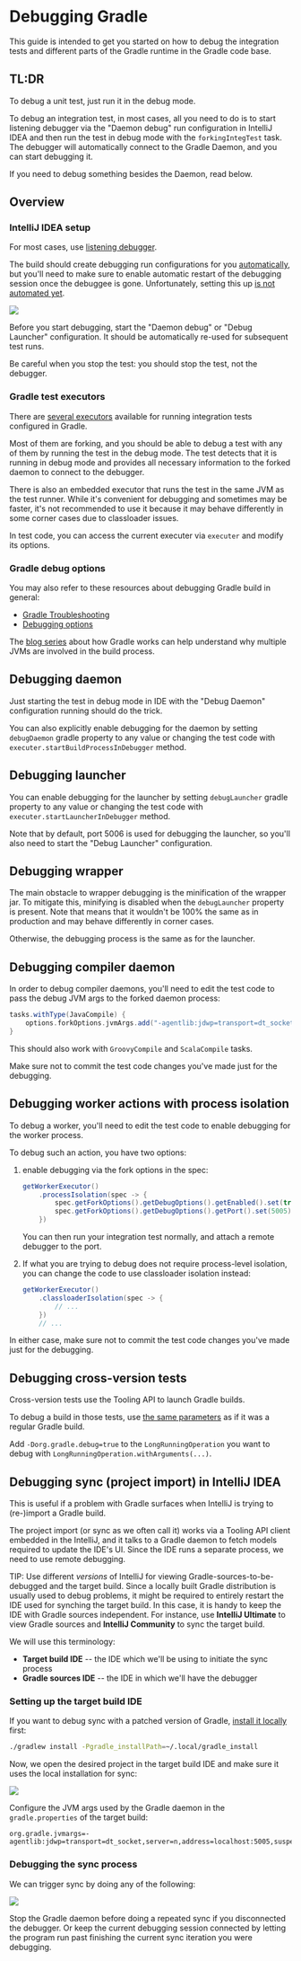 # Debugging Gradle

This guide is intended to get you started on how to debug the integration tests and different parts of the Gradle runtime in the Gradle code base.

## TL:DR

To debug a unit test, just run it in the debug mode.

To debug an integration test, in most cases, all you need to do is to start listening debugger via the "Daemon debug" run configuration in IntelliJ IDEA and then run the test in debug mode with the `forkingIntegTest` task. 
The debugger will automatically connect to the Gradle Daemon, and you can start debugging it.

If you need to debug something besides the Daemon, read below.

## Overview

### IntelliJ IDEA setup

For most cases, use [listening debugger](https://www.jetbrains.com/help/idea/attaching-to-local-process.html#attach-to-remote]).

The build should create debugging run configurations for you [automatically](../build-logic/idea/src/main/kotlin/gradlebuild.ide.gradle.kts#L82), but you'll need to make sure to enable automatic restart of the debugging session once the debuggee is gone.
Unfortunately, setting this up [is not automated yet](https://github.com/JetBrains/gradle-idea-ext-plugin/issues/84).

![](./images/auto-restart-debugger.png)

Before you start debugging, start the "Daemon debug" or "Debug Launcher" configuration. 
It should be automatically re-used for subsequent test runs.

Be careful when you stop the test: you should stop the test, not the debugger.

### Gradle test executors

There are [several executors](../testing/internal-integ-testing/src/main/groovy/org/gradle/integtests/fixtures/executer/GradleContextualExecuter.java) available for running integration tests configured in Gradle.

Most of them are forking, and you should be able to debug a test with any of them by running the test in the debug mode.
The test detects that it is running in debug mode and provides all necessary information to the forked daemon to connect to the debugger.

There is also an embedded executor that runs the test in the same JVM as the test runner.
While it's convenient for debugging and sometimes may be faster, it's not recommended to use it because it may behave differently in some corner cases due to classloader issues.

In test code, you can access the current executer via `executer` and modify its options.

### Gradle debug options

You may also refer to these resources about debugging Gradle build in general:
* [Gradle Troubleshooting](https://docs.gradle.org/current/userguide/troubleshooting.html)
* [Debugging options](https://docs.gradle.org/current/userguide/command_line_interface.html#sec:command_line_debugging) 

The [blog series](https://blog.gradle.org/how-gradle-works-1) about how Gradle works can help understand why multiple JVMs are involved in the build process.

## Debugging daemon

Just starting the test in debug mode in IDE with the "Debug Daemon" configuration running should do the trick.

You can also explicitly enable debugging for the daemon by setting `debugDaemon` gradle property to any value or changing the test code with `executer.startBuildProcessInDebugger` method.

## Debugging launcher

You can enable debugging for the launcher by setting `debugLauncher` gradle property to any value or changing the test code with `executer.startLauncherInDebugger` method.

Note that by default, port 5006 is used for debugging the launcher, so you'll also need to start the "Debug Launcher" configuration.

## Debugging wrapper

The main obstacle to wrapper debugging is the minification of the wrapper jar. 
To mitigate this, minifying is disabled when the `debugLauncher` property is present.
Note that means that it wouldn't be 100% the same as in production and may behave differently in corner cases.

Otherwise, the debugging process is the same as for the launcher.

## Debugging compiler daemon

In order to debug compiler daemons, you'll need to edit the test code to pass the debug JVM args to the forked daemon process:

```groovy
tasks.withType(JavaCompile) {
    options.forkOptions.jvmArgs.add("-agentlib:jdwp=transport=dt_socket,server=n,suspend=y,address=localhost:5006")
}
```

This should also work with `GroovyCompile` and `ScalaCompile` tasks.

Make sure not to commit the test code changes you've made just for the debugging.

## Debugging worker actions with process isolation

To debug a worker, you'll need to edit the test code to enable debugging for the worker process.

To debug such an action, you have two options:

1. enable debugging via the fork options in the spec:

    ```java
    getWorkerExecutor()
        .processIsolation(spec -> {
            spec.getForkOptions().getDebugOptions().getEnabled().set(true);
            spec.getForkOptions().getDebugOptions().getPort().set(5005);
        })
    ```

   You can then run your integration test normally, and attach a remote debugger to the port.

2. If what you are trying to debug does not require process-level isolation, you can change the code to use classloader isolation instead:

    ```java
    getWorkerExecutor()
        .classloaderIsolation(spec -> {
            // ...
        })
        // ...
    ```

In either case, make sure not to commit the test code changes you've made just for the debugging.

## Debugging cross-version tests

Cross-version tests use the Tooling API to launch Gradle builds.

To debug a build in those tests, use [the same parameters](#gradle-debug-options) as if it was a regular Gradle build.

Add `-Dorg.gradle.debug=true` to the `LongRunningOperation` you want to debug with `LongRunningOperation.withArguments(...)`.

## Debugging sync (project import) in IntelliJ IDEA

This is useful if a problem with Gradle surfaces when IntelliJ is trying to (re-)import a Gradle build.

The project import (or sync as we often call it) works via a Tooling API client embedded in the IntelliJ,
and it talks to a Gradle daemon to fetch models required to update the IDE's UI.
Since the IDE runs a separate process, we need to use remote debugging.

TIP: Use different *versions* of IntelliJ for viewing Gradle-sources-to-be-debugged and the target build.
Since a locally built Gradle distribution is usually used to debug problems,
it might be required to entirely restart the IDE used for synching the target build.
In this case, it is handy to keep the IDE with Gradle sources independent.
For instance, use **IntelliJ Ultimate** to view Gradle sources
and **IntelliJ Community** to sync the target build.

We will use this terminology:

- **Target build IDE** -- the IDE which we'll be using to initiate the sync process
- **Gradle sources IDE** -- the IDE in which we'll have the debugger

### Setting up the target build IDE

If you want to debug sync with a patched version of Gradle,
[install it locally](../CONTRIBUTING.md#install-gradle-locally) first:

```bash
./gradlew install -Pgradle_installPath=~/.local/gradle_install
```

Now, we open the desired project in the target build IDE and make sure it uses the local installation for sync:

![](./images/local-installation-for-sync.jpg)

Configure the JVM args used by the Gradle daemon in the `gradle.properties` of the target build:

```properties
org.gradle.jvmargs=-agentlib:jdwp=transport=dt_socket,server=n,address=localhost:5005,suspend=y
```

### Debugging the sync process

We can trigger sync by doing any of the following:

![](./images/trigger-sync.jpg)

Stop the Gradle daemon before doing a repeated sync if you disconnected the debugger. 
Or keep the current debugging session connected by letting the program run past finishing the current sync iteration you were debugging.
